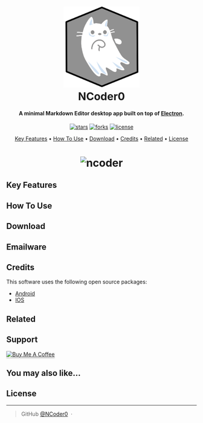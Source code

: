 
<h1 align="center">
  <br>
  <a href=""><img src="./assets/logo.png" alt="logo" width="200"></a>
  <br>
  NCoder0
  <br>
</h1>

<h4 align="center">A minimal Markdown Editor desktop app built on top of <a href="http://electron.atom.io" target="_blank">Electron</a>.</h4>

<p align="center">
<a href=""><img src="https://img.shields.io/github/stars/NCoder0/python" alt="stars"></a>
<a href=""><img src="https://img.shields.io/github/forks/NCoder0/python" alt="forks"></a>
<a href=""><img src="https://img.shields.io/github/license/NCoder0/python" alt="license"></a>
</p>

<p align="center">
  <a href="#key-features">Key Features</a> •
  <a href="#how-to-use">How To Use</a> •
  <a href="#download">Download</a> •
  <a href="#credits">Credits</a> •
  <a href="#related">Related</a> •
  <a href="#license">License</a>
</p>

<h1 align="center">
<img src="./assets/NCoder.gif" alt="ncoder"></a>
</h1>

## Key Features

## How To Use

## Download

## Emailware


## Credits

This software uses the following open source packages:

- [Android](https://www.android.com/)
- [IOS](https://www.apple.com/ios/ios-16/)

## Related

## Support

<a href="https://www.buymeacoffee.com/ncoder0" target="_blank"><img src="https://www.buymeacoffee.com/assets/img/custom_images/purple_img.png" alt="Buy Me A Coffee" style="height: 41px !important;width: 174px !important;box-shadow: 0px 3px 2px 0px rgba(190, 190, 190, 0.5) !important;-webkit-box-shadow: 0px 3px 2px 0px rgba(190, 190, 190, 0.5) !important;" ></a>

## You may also like...

## License

---

> GitHub [@NCoder0](https://github.com/NCoder0) &nbsp;&middot;&nbsp;

